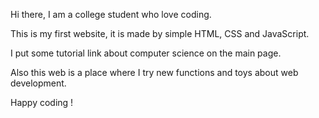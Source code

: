 

Hi there, I am a college student who love coding.

This is my first website, it is made by simple HTML, CSS and JavaScript.

I put some tutorial link about computer science on the main page. 

Also this web is a place where I try new functions and toys about web development. 

Happy coding !
